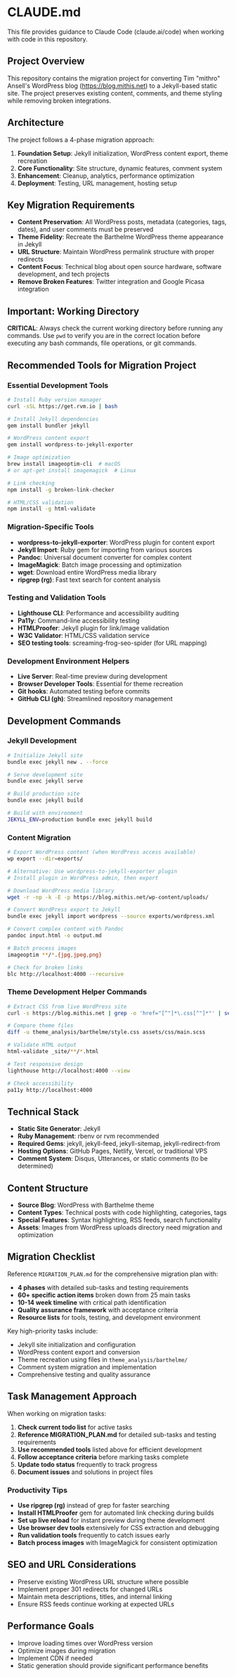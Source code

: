 # CLAUDE.md

This file provides guidance to Claude Code (claude.ai/code) when working with code in this repository.

## Project Overview

This repository contains the migration project for converting Tim "mithro" Ansell's WordPress blog (https://blog.mithis.net) to a Jekyll-based static site. The project preserves existing content, comments, and theme styling while removing broken integrations.

## Architecture

The project follows a 4-phase migration approach:

1. **Foundation Setup**: Jekyll initialization, WordPress content export, theme recreation
2. **Core Functionality**: Site structure, dynamic features, comment system
3. **Enhancement**: Cleanup, analytics, performance optimization  
4. **Deployment**: Testing, URL management, hosting setup

## Key Migration Requirements

- **Content Preservation**: All WordPress posts, metadata (categories, tags, dates), and user comments must be preserved
- **Theme Fidelity**: Recreate the Barthelme WordPress theme appearance in Jekyll
- **URL Structure**: Maintain WordPress permalink structure with proper redirects
- **Content Focus**: Technical blog about open source hardware, software development, and tech projects
- **Remove Broken Features**: Twitter integration and Google Picasa integration

## Important: Working Directory

**CRITICAL**: Always check the current working directory before running any commands. Use `pwd` to verify you are in the correct location before executing any bash commands, file operations, or git commands.

## Recommended Tools for Migration Project

### Essential Development Tools
```bash
# Install Ruby version manager
curl -sSL https://get.rvm.io | bash

# Install Jekyll dependencies
gem install bundler jekyll

# WordPress content export
gem install wordpress-to-jekyll-exporter

# Image optimization
brew install imageoptim-cli  # macOS
# or apt-get install imagemagick  # Linux

# Link checking
npm install -g broken-link-checker

# HTML/CSS validation
npm install -g html-validate
```

### Migration-Specific Tools
- **wordpress-to-jekyll-exporter**: WordPress plugin for content export
- **Jekyll Import**: Ruby gem for importing from various sources
- **Pandoc**: Universal document converter for complex content
- **ImageMagick**: Batch image processing and optimization
- **wget**: Download entire WordPress media library
- **ripgrep (rg)**: Fast text search for content analysis

### Testing and Validation Tools
- **Lighthouse CLI**: Performance and accessibility auditing
- **Pa11y**: Command-line accessibility testing
- **HTMLProofer**: Jekyll plugin for link/image validation
- **W3C Validator**: HTML/CSS validation service
- **SEO testing tools**: screaming-frog-seo-spider (for URL mapping)

### Development Environment Helpers
- **Live Server**: Real-time preview during development
- **Browser Developer Tools**: Essential for theme recreation
- **Git hooks**: Automated testing before commits
- **GitHub CLI (gh)**: Streamlined repository management

## Development Commands

### Jekyll Development
```bash
# Initialize Jekyll site
bundle exec jekyll new . --force

# Serve development site
bundle exec jekyll serve

# Build production site
bundle exec jekyll build

# Build with environment
JEKYLL_ENV=production bundle exec jekyll build
```

### Content Migration
```bash
# Export WordPress content (when WordPress access available)
wp export --dir=exports/

# Alternative: Use wordpress-to-jekyll-exporter plugin
# Install plugin in WordPress admin, then export

# Download WordPress media library
wget -r -np -k -E -p https://blog.mithis.net/wp-content/uploads/

# Convert WordPress export to Jekyll
bundle exec jekyll import wordpress --source exports/wordpress.xml

# Convert complex content with Pandoc
pandoc input.html -o output.md

# Batch process images
imageoptim **/*.{jpg,jpeg,png}

# Check for broken links
blc http://localhost:4000 --recursive
```

### Theme Development Helper Commands
```bash
# Extract CSS from live WordPress site
curl -s https://blog.mithis.net | grep -o 'href="[^"]*\.css[^"]*"' | sed 's/href="//;s/"//' | xargs -I {} curl -s {} > extracted-styles.css

# Compare theme files
diff -u theme_analysis/barthelme/style.css assets/css/main.scss

# Validate HTML output
html-validate _site/**/*.html

# Test responsive design
lighthouse http://localhost:4000 --view

# Check accessibility
pa11y http://localhost:4000
```

## Technical Stack

- **Static Site Generator**: Jekyll
- **Ruby Management**: rbenv or rvm recommended
- **Required Gems**: jekyll, jekyll-feed, jekyll-sitemap, jekyll-redirect-from
- **Hosting Options**: GitHub Pages, Netlify, Vercel, or traditional VPS
- **Comment System**: Disqus, Utterances, or static comments (to be determined)

## Content Structure

- **Source Blog**: WordPress with Barthelme theme
- **Content Types**: Technical posts with code highlighting, categories, tags
- **Special Features**: Syntax highlighting, RSS feeds, search functionality
- **Assets**: Images from WordPress uploads directory need migration and optimization

## Migration Checklist

Reference `MIGRATION_PLAN.md` for the comprehensive migration plan with:
- **4 phases** with detailed sub-tasks and testing requirements
- **60+ specific action items** broken down from 25 main tasks
- **10-14 week timeline** with critical path identification
- **Quality assurance framework** with acceptance criteria
- **Resource lists** for tools, testing, and development environment

Key high-priority tasks include:
- Jekyll site initialization and configuration
- WordPress content export and conversion
- Theme recreation using files in `theme_analysis/barthelme/`
- Comment system migration and implementation
- Comprehensive testing and quality assurance

## Task Management Approach

When working on migration tasks:
1. **Check current todo list** for active tasks
2. **Reference MIGRATION_PLAN.md** for detailed sub-tasks and testing requirements
3. **Use recommended tools** listed above for efficient development
4. **Follow acceptance criteria** before marking tasks complete
5. **Update todo status** frequently to track progress
6. **Document issues** and solutions in project files

### Productivity Tips
- **Use ripgrep (rg)** instead of grep for faster searching
- **Install HTMLProofer** gem for automated link checking during builds
- **Set up live reload** for instant preview during theme development
- **Use browser dev tools** extensively for CSS extraction and debugging
- **Run validation tools** frequently to catch issues early
- **Batch process images** with ImageMagick for consistent optimization

## SEO and URL Considerations

- Preserve existing WordPress URL structure where possible
- Implement proper 301 redirects for changed URLs  
- Maintain meta descriptions, titles, and internal linking
- Ensure RSS feeds continue working at expected URLs

## Performance Goals

- Improve loading times over WordPress version
- Optimize images during migration
- Implement CDN if needed
- Static generation should provide significant performance benefits